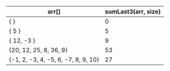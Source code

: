 | **arr[]**                     | sumLast3(arr, size) |
| ----------------------------------- | ------------------- |
| { }                                 | 0                   |
| { 5 }                               | 5                   |
| { 12, -3 }                          | 9                   |
| {20, 12, 25, 8, 36, 9}              | 53                  |
| {-1, 2, -3, 4, -5, 6, -7, 8, 9, 10} | 27                  |
